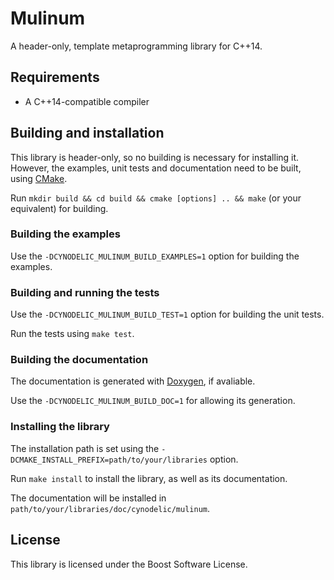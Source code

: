 # Mulinum

A header-only, template metaprogramming library for C++14.

## Requirements

- A C++14-compatible compiler

## Building and installation

This library is header-only, so no building is necessary for installing it. However, the examples, unit tests and documentation need to be built, using [CMake](http://cmake.org/).

Run `mkdir build && cd build && cmake [options] .. && make` (or your equivalent) for building.

### Building the examples

Use the `-DCYNODELIC_MULINUM_BUILD_EXAMPLES=1` option for building the examples.

### Building and running the tests

Use the `-DCYNODELIC_MULINUM_BUILD_TEST=1` option for building the unit tests.

Run the tests using `make test`.

### Building the documentation

The documentation is generated with [Doxygen](http://www.doxygen.nl/), if avaliable.

Use the `-DCYNODELIC_MULINUM_BUILD_DOC=1` for allowing its generation.

### Installing the library

The installation path is set using the `-DCMAKE_INSTALL_PREFIX=path/to/your/libraries` option.

Run `make install` to install the library, as well as its documentation.

The documentation will be installed in `path/to/your/libraries/doc/cynodelic/mulinum`.

## License
This library is licensed under the Boost Software License.
